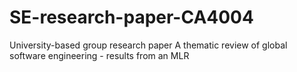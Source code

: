 # SE-research-paper-CA4004
University-based group research paper
A thematic review of global software engineering - results from an MLR

